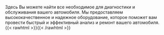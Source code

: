 Здесь Вы можете найти все необходимое для диагностики и обслуживания вашего автомобиля. Мы предоставляем высококачественное и надежное оборудование, которое поможет вам провести быстрый и эффективный анализ и ремонт вашего автомобиля.
{{< rawhtml >}}<script>
window.replainSettings = { id: 'ab0fafd3-0ed4-4605-9083-b287b59aac7e' };
(function(u){var s=document.createElement('script');s.async=true;s.src=u;
var x=document.getElementsByTagName('script')[0];x.parentNode.insertBefore(s,x);
})('https://widget.replain.cc/dist/client.js');
</script>{{< /rawhtml >}}
